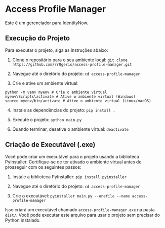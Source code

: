 # Access Profile Manager

Este é um gerenciador para IdentityNow.

## Execução do Projeto

Para executar o projeto, siga as instruções abaixo:

1. Clone o repositório para o seu ambiente local:
```git clone https://github.com/rr0gerio/access-profile-manager.git```

2. Navegue até o diretório do projeto:
```cd access-profile-manager```

3. Crie e ative um ambiente virtual:
```
python -m venv myenv # Crie o ambiente virtual
myenv\Scripts\activate # Ative o ambiente virtual (Windows)
source myenv/bin/activate # Ative o ambiente virtual (Linux/macOS)
```

4. Instale as dependências do projeto:
```pip install .```

5. Execute o projeto:
```python main.py```

6. Quando terminar, desative o ambiente virtual:
```deactivate```
## Criação de Executável (.exe)

Você pode criar um executável para o projeto usando a biblioteca PyInstaller. Certifique-se de ter ativado o ambiente virtual antes de prosseguir com os seguintes passos:

1. Instale a biblioteca PyInstaller:
```pip install pyinstaller```

2. Navegue até o diretório do projeto:
```cd access-profile-manager```

3. Crie o executável:
```pyinstaller main.py --onefile --name access-profile-manager```

Isso criará um executável chamado `access-profile-manager.exe` na pasta `dist/`. Você pode executar este arquivo para usar o projeto sem precisar do Python instalado.